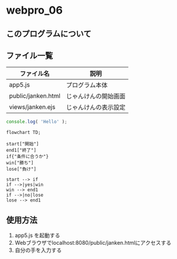# webpro_06

## このプログラムについて

## ファイル一覧
ファイル名 | 説明
-|-
app5.js | プログラム本体
public/janken.html | じゃんけんの開始画面
views/janken.ejs | じゃんけんの表示設定
```javascript
console.log( 'Hello' );
```

```mermaid
flowchart TD;

start["開始"]
end1["終了"]
if{"条件に合うか"}
win["勝ち"]
lose["負け"]

start --> if
if -->|yes|win
win --> end1
if -->|no|lose
lose --> end1
```

## 使用方法
1. app5.js を起動する
1. Webブラウザでlocalhost:8080/public/janken.htmlにアクセスする
1. 自分の手を入力する